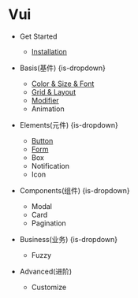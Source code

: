 # Vui

* Get Started
  * [Installation](/)

* Basis(基件) {is-dropdown}
  * [Color & Size & Font](basis/color_size.md)
  * [Grid & Layout](basis/layout.md)
  * [Modifier](basis/modifiers.md)
  * Animation

* Elements(元件) {is-dropdown}
  * [Button](elements/buttons.md)
  * [Form](elements/form.md)
  * Box
  * Notification
  * Icon

* Components(组件) {is-dropdown}
  * Modal
  * Card
  * Pagination

* Business(业务) {is-dropdown}
  * Fuzzy

* Advanced(进阶)
  * Customize

<style lang="scss">
  @import "~root/scss/vui.scss";
  @import "~root/docs_lib/common.scss";
</style>